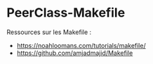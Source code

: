 # PeerClass-Makefile

Ressources sur les Makefile :
- https://noahloomans.com/tutorials/makefile/
- https://github.com/amjadmajid/Makefile
